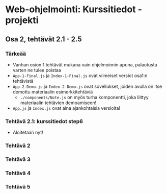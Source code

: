# Web-ohjelmointi: Kurssitiedot -projekti
## Osa 2, tehtävät 2.1 - 2.5

### **Tärkeää**
- Vanhan osion 1 tehtävät mukana vain ohjelmoinnin apuna, palautusta varten ne tulee poistaa
- `App-1-Final.js` ja `Index-1-Final.js` ovat viimeiset versiot osa1:n tehtävistä
- `App-2-Demo.js` ja `Index-2-Demo.js` ovat sovellukset, joiden avulla on itse demottu materiaalin esimerkkitehtäviä
    - `./components/Note.js` on myös turha komponentti, joka liittyy materiaalin tehtävien demoamiseen!
- `App.js` ja `Index.js` ovat aina ajankohtaisia versioita!

### Tehtävä 2.1: kurssitiedot step6
- Aloitetaan nyt!

### Tehtävä 2


### Tehtävä 3


### Tehtävä 4


### Tehtävä 5
